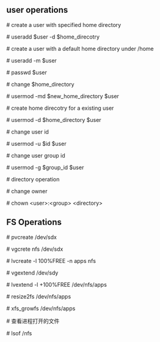 ## user operations
\# create a user with specified home directory

\# useradd $user -d $home_direcotry


\# create a user with a default home directory under /home

\# useradd -m $user

\# passwd $user

\# change $home_directory

\# usermod -md $new_home_directory $user

\# create home direcotry for a existing user

\# usermod -d $home_directory $user

\# change user id

\# usermod -u $id $user

\# change user group id

\# usermod -g $group_id $user

\# directory operation

\# change owner

\# chown \<user\>:\<group\> \<directory\>

## FS Operations
\# pvcreate /dev/sdx

\# vgcrete nfs /dev/sdx

\# lvcreate -l 100%FREE -n apps nfs

\# vgextend /dev/sdy

\# lvextend -l +100%FREE /dev/nfs/apps

\# resize2fs /dev/nfs/apps

\# xfs_growfs /dev/nfs/apps

\# 查看进程打开的文件

\# lsof /nfs
